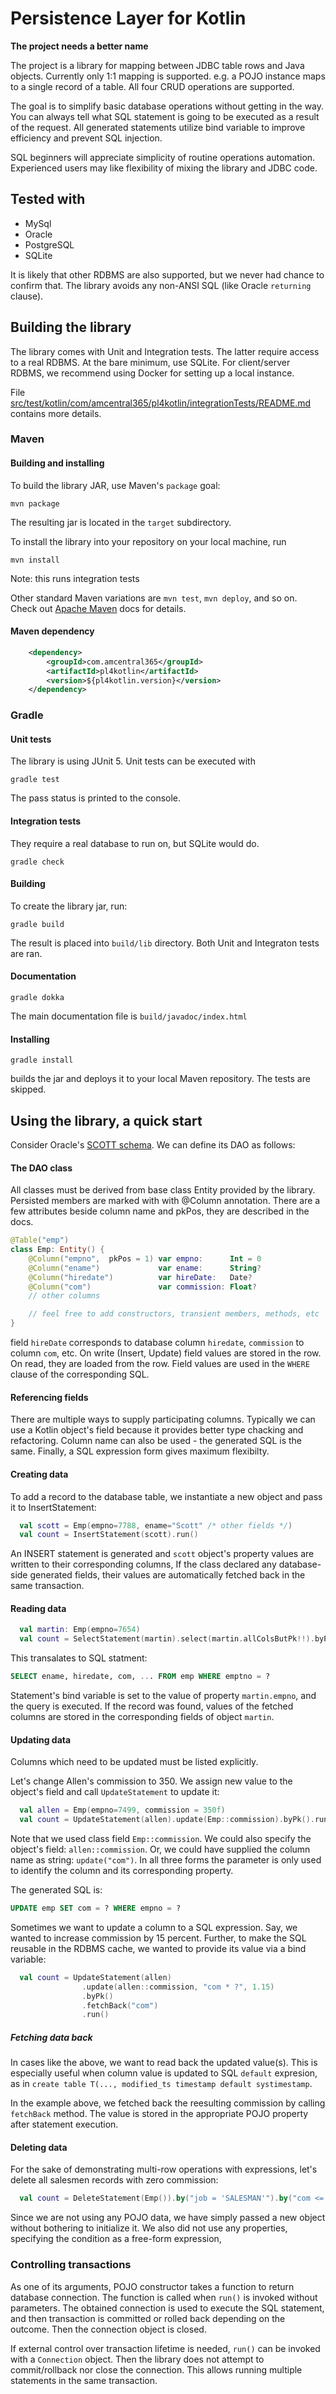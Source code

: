 # Persistence Layer for Kotlin
**The project needs a better name**

The project is a library for mapping between JDBC table rows and Java
objects. Currently only 1:1 mapping is supported. e.g. a POJO instance
maps to a single record of a table. All four CRUD operations are
supported.

The goal is to simplify basic database operations without getting in
the way. You can always tell what SQL statement is going to be executed
as a result of the request. All generated statements utilize bind variable
to improve efficiency and prevent SQL injection.

SQL beginners will appreciate simplicity of routine operations
automation. Experienced users may like flexibility of mixing the
library and JDBC code.

## Tested with

* MySql
* Oracle
* PostgreSQL
* SQLite

It is likely that other RDBMS are also supported, but we never had
chance to confirm that. The library avoids any non-ANSI SQL (like
Oracle ```returning``` clause).

## Building the library
The library comes with Unit and Integration tests. The latter require
access to a real RDBMS. At the bare minimum, use SQLite. For client/server
RDBMS, we recommend using Docker for setting up a local instance.

File [src/test/kotlin/com/amcentral365/pl4kotlin/integrationTests/README.md](src/test/kotlin/com/amcentral365/pl4kotlin/integrationTests/README.md)
contains more details.

### Maven

#### Building and installing
To build the library JAR, use Maven's ```package``` goal:
```
mvn package
```
The resulting jar is located in the ```target``` subdirectory.

To install the library into your repository on your local machine, run
```
mvn install
```
Note: this runs integration tests

Other standard Maven variations are ```mvn test```,
```mvn deploy```, and so on. Check out [Apache Maven](https://maven.apache.org/)
docs for details.

#### Maven dependency

```XML
    <dependency>
        <groupId>com.amcentral365</groupId>
        <artifactId>pl4kotlin</artifactId>
        <version>${pl4kotlin.version}</version>
    </dependency>
```


### Gradle

#### Unit tests
The library is using JUnit 5. Unit tests can be executed with
```
gradle test
```
The pass status is printed to the console.

#### Integration tests
They require a real database to run on, but SQLite would do.
```
gradle check
```

#### Building
To create the library jar, run:
```
gradle build
```
The result is placed into ```build/lib``` directory. Both Unit and Integraton
tests are ran.

#### Documentation
```
gradle dokka
```
The main documentation file is ```build/javadoc/index.html```

#### Installing
```
gradle install
```
builds the jar and deploys it to your local Maven repository. The tests
are skipped.



## Using the library, a quick start

Consider Oracle's [SCOTT schema](http://www.orafaq.com/wiki/SCOTT#Original_SCOTT.27s_tables_since_Oracle_4).
We can define its DAO as follows:

#### The DAO class
All classes must be derived from base class Entity provided by the library.
Persisted members are marked with with @Column annotation. There are a
few attributes beside column name and pkPos, they are described in the
docs.

```Kotlin
@Table("emp")
class Emp: Entity() {
    @Column("empno",  pkPos = 1) var empno:      Int = 0
    @Column("ename")             var ename:      String?
    @Column("hiredate")          var hireDate:   Date?
    @Column("com")               var commission: Float?
    // other columns

    // feel free to add constructors, transient members, methods, etc
}
```

field ```hireDate``` corresponds to database column ```hiredate```,
```commission``` to column ```com```, etc. On write (Insert, Update)
field values are stored in the row. On read, they are loaded
from the row. Field values are used in the ```WHERE``` clause of the
corresponding SQL.


#### Referencing fields
There are multiple ways to supply participating columns. Typically we
can use a Kotlin object's field because it provides better type chacking
and refactoring. Column name can also be used - the generated SQL is the same.
Finally, a SQL expression form gives maximum flexibilty.


#### Creating data
To add a record to the database table, we instantiate a new object and
pass it to InsertStatement:

```Kotlin
  val scott = Emp(empno=7788, ename="Scott" /* other fields */)
  val count = InsertStatement(scott).run()
```

An INSERT statement is generated and ```scott``` object's property values
are written to their corresponding columns, If the class declared any
database-side generated fields, their values are automatically fetched
back in the same transaction.


#### Reading data
```Kotlin
  val martin: Emp(empno=7654)
  val count = SelectStatement(martin).select(martin.allColsButPk!!).byPk().run()
```

This transalates to SQL statment:
```SQL
SELECT ename, hiredate, com, ... FROM emp WHERE emptno = ?
```
Statement's bind variable is set to the value of property ```martin.empno```,
and the query is executed. If the record was found, values of the fetched
columns are stored in the corresponding fields of object ```martin```.


#### Updating data
Columns which need to be updated must be listed explicitly.

Let's change Allen's commission to 350. We assign new value to the
object's field and call ```UpdateStatement``` to update it:
```Kotlin
  val allen = Emp(empno=7499, commission = 350f)
  val count = UpdateStatement(allen).update(Emp::commission).byPk().run()
```
Note that we used class field ```Emp::commission```. We could also
specify the object's field: ```allen::commission```. Or, we could have
supplied the column name as string: ```update("com")```. In all three
forms the parameter is only used to identify the column and its corresponding
property.

The generated SQL is:
```SQL
UPDATE emp SET com = ? WHERE empno = ?
```

Sometimes we want to update a column to a SQL expression. Say, we wanted
to increase commission by 15 percent. Further, to make the SQL reusable
in the RDBMS cache, we wanted to provide its value via a bind variable:

```Kotlin
  val count = UpdateStatement(allen)
                .update(allen::commission, "com * ?", 1.15)
                .byPk()
                .fetchBack("com")
                .run()
```

##### Fetching data back
In cases like the above, we want to read back the updated value(s). This
is especially useful when column value is updated to SQL ```default```
expresion, as in
```create table T(..., modified_ts timestamp default systimestamp```.

In the example above, we fetched back the reesulting commission by calling
```fetchBack``` method. The value is stored in the appropriate POJO
property after statement execution.


#### Deleting data
For the sake of demonstrating multi-row operations with expressions,
let's delete all salesmen records with zero commission:

```Kotlin
  val count = DeleteStatement(Emp()).by("job = 'SALESMAN'").by("com <= 0").run()
```

Since we are not using any POJO data, we have simply passed a new object
without bothering to initialize it. We also did not use any properties,
specifying the condition as a free-form expression,


### Controlling transactions
As one of its arguments, POJO constructor takes a function to return
database connection. The function is called when ```run()``` is invoked
without parameters. The obtained connection is used to execute the
SQL statement, and then transaction is committed or rolled back
depending on the outcome. Then the connection object is closed.

If external control over transaction lifetime is needed, ```run()```
can be invoked with a ```Connection``` object. Then the library does not
attempt to commit/rollback nor close the connection. This allows running
multiple statements in the same transaction.

